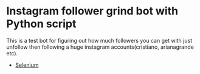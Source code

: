 # Instagram follower grind bot with Python script

This is a test bot for figuring out how much followers you can get with just unfollow then following a huge instagram accounts(cristiano, arianagrande etc).

- [Selenium](https://selenium-python.readthedocs.io/)